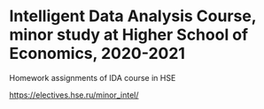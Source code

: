 # Intelligent Data Analysis Course, minor study at Higher School of Economics, 2020-2021
Homework assignments  of IDA course in HSE 

https://electives.hse.ru/minor_intel/
